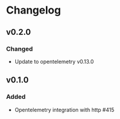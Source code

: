 # Changelog

## v0.2.0

### Changed
- Update to opentelemetry v0.13.0

## v0.1.0

### Added

- Opentelemetry integration with http #415